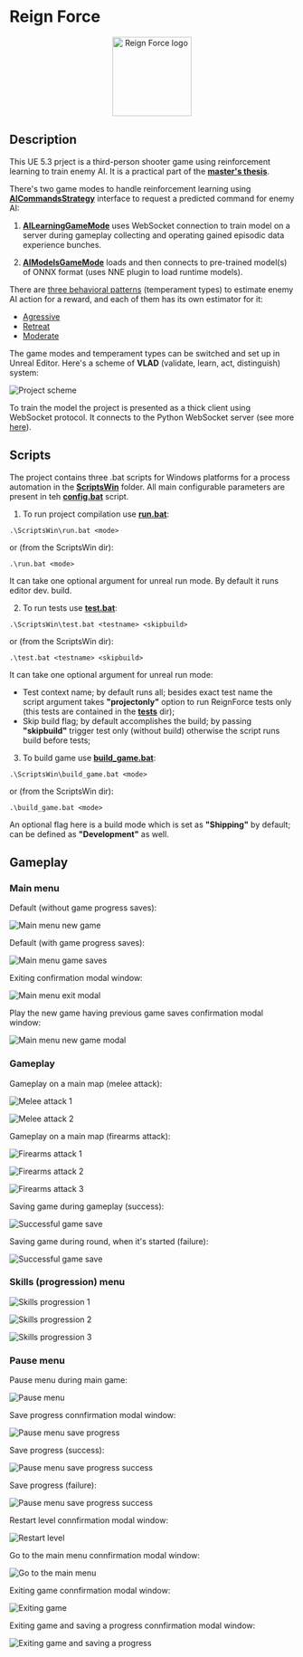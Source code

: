 # Reign Force

<p align="center">
  <a target="blank"><img src="./Doc/Resources/Icons/icon.ico" width="140" alt="Reign Force logo" /></a>
</p>

## Description

This UE 5.3 prject is a third-person shooter game using reinforcement learning to train enemy AI. It is a practical part of the **[master's thesis](https://ela.kpi.ua/items/944163bd-9528-4faf-b506-f0f11145addc)**.

There's two game modes to handle reinforcement learning using **[AICommandsStrategy](./Source/ReignForce/Public/ReinforcementLearning/Interfaces/AICommandsStrategy.h)** interface to request a predicted command for enemy AI:

1. **[AILearningGameMode](./Source/ReignForce/Public/GameModes/AILearningGameMode.h)** uses WebSocket connection to train model on a server during gameplay collecting and operating gained episodic data experience bunches.

2. **[AIModelsGameMode](./Source/ReignForce/Public/GameModes/AIModelsGameMode.h)** loads and then connects to pre-trained model(s) of ONNX format (uses NNE plugin to load runtime models).

There are [three behavioral patterns](./Source/ReignForce/Public/ReinforcementLearning/TemperamentType.h) (temperament types) to estimate enemy AI action for a reward, and each of them has its own estimator for it:

- [Agressive](./Source/ReignForce/Private//ReinforcementLearning/RewardEstimators/RewardEstimatorAgressive.cpp)
- [Retreat](./Source/ReignForce/Private//ReinforcementLearning/RewardEstimators/RewardEstimatorRetreat.cpp)
- [Moderate](./Source/ReignForce/Private//ReinforcementLearning/RewardEstimators/RewardEstimatorModerate.cpp)

The game modes and temperament types can be switched and set up in Unreal Editor. Here's a scheme of **VLAD** (validate, learn, act, distinguish) system:

![Project scheme](./Doc/Resources/project-components.png)

To train the model the project is presented as a thick client using WebSocket protocol. It connects to the Python WebSocket server (see more [here](./TrainigServer/)).

## Scripts

The project contains three .bat scripts for Windows platforms for a process automation in the **[ScriptsWin](./ScriptsWin)** folder. All main configurable parameters are present in teh **[config.bat](./ScriptsWin/config.bat)** script.

1. To run project compilation use **[run.bat](./ScriptsWin/run.bat)**:

```batch
.\ScriptsWin\run.bat <mode>
```

or (from the ScriptsWin dir):

```batch
.\run.bat <mode>
```

It can take one optional argument for unreal run mode. By default it runs editor dev. build.

2. To run tests use **[test.bat](./ScriptsWin/test.bat)**:

```batch
.\ScriptsWin\test.bat <testname> <skipbuild>
```

or (from the ScriptsWin dir):

```batch
.\test.bat <testname> <skipbuild>
```

It can take one optional argument for unreal run mode:
+ Test context name; by default runs all; besides exact test name the script argument takes **"projectonly"** option to run ReignForce tests only (this tests are contained in the **[tests](./Source/ReignForce/Private/Tests/)** dir);
+ Skip build flag; by default accomplishes the build; by passing **"skipbuild"** trigger test only (without build) otherwise the script runs build before tests; 

3. To build game use **[build_game.bat](./ScriptsWin/build_game.bat)**:

```batch
.\ScriptsWin\build_game.bat <mode>
```

or (from the ScriptsWin dir):

```batch
.\build_game.bat <mode>
```

An optional flag here is a build mode which is set as **"Shipping"** by default; can be defined as **"Development"** as well.

## Gameplay

### Main menu

Default (without game progress saves):

![Main menu new game](./Doc/Resources/Gameplay/main-menu-1.png)

Default (with game progress saves):

![Main menu game saves](./Doc/Resources/Gameplay/main-menu-2.png)

Exiting confirmation modal window:

![Main menu exit modal](./Doc/Resources/Gameplay/main-menu-exit.png)

Play the new game having previous game saves confirmation modal window:

![Main menu new game modal](./Doc/Resources/Gameplay/main-menu-new-game.png)

### Gameplay

Gameplay on a main map (melee attack):

![Melee attack 1](./Doc/Resources/Gameplay/attack-melee-1.png)

![Melee attack 2](./Doc/Resources/Gameplay/attack-melee-2.png)

Gameplay on a main map (firearms attack):

![Firearms attack 1](./Doc/Resources/Gameplay/attack-firearms-1.png)

![Firearms attack 2](./Doc/Resources/Gameplay/attack-firearms-2.png)

![Firearms attack 3](./Doc/Resources/Gameplay/attack-firearms-3.png)

Saving game during gameplay (success):

![Successful game save](./Doc/Resources/Gameplay/gameplay-save-success.png)

Saving game during round, when it's started (failure):

![Successful game save](./Doc/Resources/Gameplay/gameplay-save-during-round.png)

### Skills (progression) menu

![Skills progression 1](./Doc/Resources/Gameplay/skills-1.png)

![Skills progression 2](./Doc/Resources/Gameplay/skills-2.png)

![Skills progression 3](./Doc/Resources/Gameplay/skills-3.png)

### Pause menu

Pause menu during main game:

![Pause menu](./Doc/Resources/Gameplay/pause-menu.png)

Save progress connfirmation modal window:

![Pause menu save progress](./Doc/Resources/Gameplay/pause-menu-save.png)

Save progress (success):

![Pause menu save progress success](./Doc/Resources/Gameplay/pause-menu-save-success.png)

Save progress (failure):

![Pause menu save progress success](./Doc/Resources/Gameplay/pause-menu-save-failure.png)

Restart level connfirmation modal window:

![Restart level](./Doc/Resources/Gameplay/pause-menu-restart.png)

Go to the main menu connfirmation modal window:

![Go to the main menu](./Doc/Resources/Gameplay/pause-menu-go-to-main.png)

Exiting game connfirmation modal window:

![Exiting game](./Doc/Resources/Gameplay/pause-menu-exit.png)

Exiting game and saving a progress connfirmation modal window:

![Exiting game and saving a progress](./Doc/Resources/Gameplay/pause-menu-save-exit.png)
